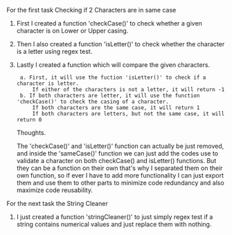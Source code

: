 For the first task Checking if 2 Characters are in same case

1. First I created a function 'checkCase()' to check whether a given character is on Lower or Upper casing.
2. Then I also created a function 'isLetter()' to check whether the character is a letter using regex test.
3. Lastly I created a function which will compare the given characters.

        a. First, it will use the fuction 'isLetter()' to check if a character is letter.
            If either of the characters is not a letter, it will return -1
        b. If both characters are letter, it will use the function 'checkCase()' to check the casing of a character.
            If both characters are the same case, it will return 1
            If both characters are letters, but not the same case, it will return 0
    
    Thoughts.
    
    The 'checkCase()' and 'isLetter()' function can actually be just removed, and inside the 'sameCase()' function 
    we can just add the codes use to validate a character on both checkCase() and isLetter() functions.
    But they can be a function on their own that's why I separated them on their own function, so if ever I have to
    add more functionality I can just export them and use them to other parts to minimize code redundancy and also
    maximize code reusability.
    
    
    
For the next task the String Cleaner

1. I just created a function 'stringCleaner()' to just simply regex test if a string contains numerical values and just replace them with nothing.
